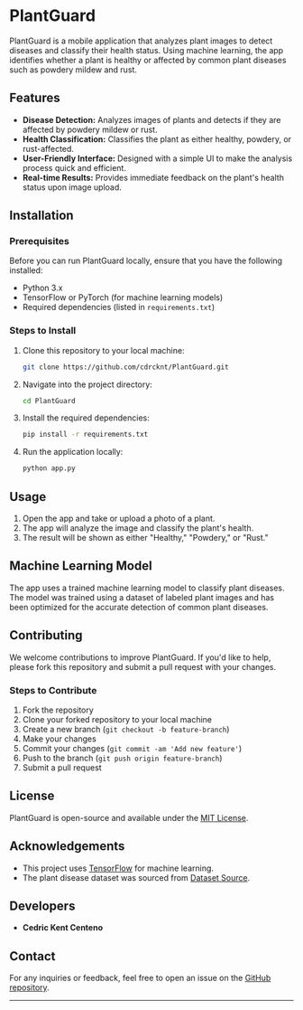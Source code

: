 # PlantGuard

PlantGuard is a mobile application that analyzes plant images to detect diseases and classify their health status. Using machine learning, the app identifies whether a plant is healthy or affected by common plant diseases such as powdery mildew and rust.

## Features

- **Disease Detection:** Analyzes images of plants and detects if they are affected by powdery mildew or rust.
- **Health Classification:** Classifies the plant as either healthy, powdery, or rust-affected.
- **User-Friendly Interface:** Designed with a simple UI to make the analysis process quick and efficient.
- **Real-time Results:** Provides immediate feedback on the plant's health status upon image upload.

## Installation

### Prerequisites

Before you can run PlantGuard locally, ensure that you have the following installed:

- Python 3.x
- TensorFlow or PyTorch (for machine learning models)
- Required dependencies (listed in `requirements.txt`)

### Steps to Install

1. Clone this repository to your local machine:

    ```bash
    git clone https://github.com/cdrcknt/PlantGuard.git
    ```

2. Navigate into the project directory:

    ```bash
    cd PlantGuard
    ```

3. Install the required dependencies:

    ```bash
    pip install -r requirements.txt
    ```

4. Run the application locally:

    ```bash
    python app.py
    ```

## Usage

1. Open the app and take or upload a photo of a plant.
2. The app will analyze the image and classify the plant's health.
3. The result will be shown as either "Healthy," "Powdery," or "Rust."

## Machine Learning Model

The app uses a trained machine learning model to classify plant diseases. The model was trained using a dataset of labeled plant images and has been optimized for the accurate detection of common plant diseases.

## Contributing

We welcome contributions to improve PlantGuard. If you'd like to help, please fork this repository and submit a pull request with your changes.

### Steps to Contribute

1. Fork the repository
2. Clone your forked repository to your local machine
3. Create a new branch (`git checkout -b feature-branch`)
4. Make your changes
5. Commit your changes (`git commit -am 'Add new feature'`)
6. Push to the branch (`git push origin feature-branch`)
7. Submit a pull request

## License

PlantGuard is open-source and available under the [MIT License](LICENSE).

## Acknowledgements

- This project uses [TensorFlow](https://www.tensorflow.org/) for machine learning.
- The plant disease dataset was sourced from [Dataset Source](kaggle.com).

## Developers

- **Cedric Kent Centeno**

## Contact

For any inquiries or feedback, feel free to open an issue on the [GitHub repository](https://github.com/cdrcknt/PlantGuard).

---
